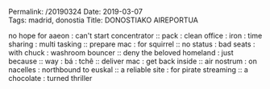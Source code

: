 Permalink: /20190324
Date: 2019-03-07  
Tags: madrid, donostia
Title: DONOSTIAKO AIREPORTUA
  
no hope for aaeon : can't start concentrator :: pack : clean office : iron : time sharing : multi tasking :: prepare mac : for squirrel :: no status : bad seats : with chuck : washroom bouncer :: deny the beloved homeland : just because :: way : bá : tchê :: deliver mac : get back inside ::  air nostrum : on nacelles : northbound to euskal :: a reliable site : for pirate streaming :: a chocolate : turned thriller